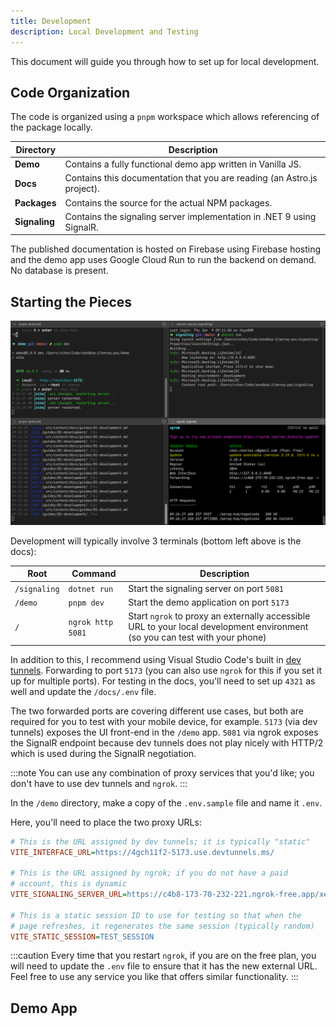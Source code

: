 ```yaml
---
title: Development
description: Local Development and Testing
---
```


This document will guide you through how to set up for local development.

## Code Organization

The code is organized using a `pnpm` workspace which allows referencing of the package locally.

|Directory|Description|
|--|--|
|**Demo**|Contains a fully functional demo app written in Vanilla JS.|
|**Docs**|Contains this documentation that you are reading (an Astro.js project).|
|**Packages**|Contains the source for the actual NPM packages.|
|**Signaling**|Contains the signaling server implementation in .NET 9 using SignalR.|

The published documentation is hosted on Firebase using Firebase hosting and the demo app uses Google Cloud Run to run the backend on demand.  No database is present.

## Starting the Pieces

![](../../../../public/img/xeroq-shell.png)

Development will typically involve 3 terminals (bottom left above is the docs):

|Root|Command|Description|
|--|--|--|
|`/signaling`|`dotnet run`|Start the signaling server on port `5081`|
|`/demo`|`pnpm dev`|Start the demo application on port `5173`|
|`/`|`ngrok http 5081`|Start `ngrok` to proxy an externally accessible URL to your local development environment (so you can test with your phone)|

In addition to this, I recommend using Visual Studio Code's built in [dev tunnels](https://code.visualstudio.com/docs/remote/tunnels). Forwarding to port `5173` (you can also use `ngrok` for this if you set it up for multiple ports).  For testing in the docs, you'll need to set up `4321` as well and update the `/docs/.env` file.

The two forwarded ports are covering different use cases, but both are required for you to test with your mobile device, for example.  `5173` (via dev tunnels) exposes the UI front-end in the `/demo` app.  `5081` via ngrok exposes the SignalR endpoint because dev tunnels does not play nicely with HTTP/2 which is used during the SignalR negotiation.

:::note
You can use any combination of proxy services that you'd like; you don't have to use dev tunnels and `ngrok`.
:::

In the `/demo` directory, make a copy of the `.env.sample` file and name it `.env`.

Here, you'll need to place the two proxy URLs:

```ini
# This is the URL assigned by dev tunnels; it is typically "static"
VITE_INTERFACE_URL=https://4gch11f2-5173.use.devtunnels.ms/

# This is the URL assigned by ngrok; if you do not have a paid
# account, this is dynamic
VITE_SIGNALING_SERVER_URL=https://c4b8-173-70-232-221.ngrok-free.app/xeroq-hub

# This is a static session ID to use for testing so that when the
# page refreshes, it regenerates the same session (typically random)
VITE_STATIC_SESSION=TEST_SESSION
```

:::caution
Every time that you restart `ngrok`, if you are on the free plan, you will need to update the `.env` file to ensure that it has the new external URL.  Feel free to use any service you like that offers similar functionality.
:::

## Demo App
